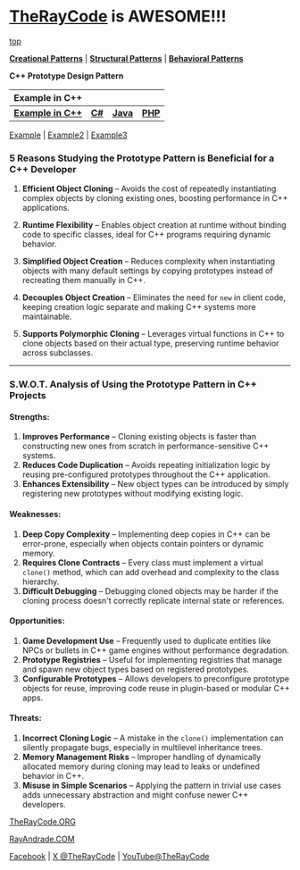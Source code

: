 # [TheRayCode](../../../README.md) is AWESOME!!!

[top](../README.md)

**[Creational Patterns](../README.md)** | **[Structural Patterns](../../Structural/README.md)** | **[Behavioral Patterns](../../Behavioral/README.md)**

**C++ Prototype Design Pattern**

|Example in C++|   |   |   |
|---|---|---|---|
|  [**Example in C++**](README.md) | [**C#**](../../../Csharp/Creational/Prototype/README.md) | [**Java**](../../../Java/Creational/Prototype/README.md) | [**PHP**](../../../PHP/Creational/Prototype/README.md) |

[Example](Example/README.md) | [Example2](Example2/README.md) | [Example3](Example3/README.md)

### **5 Reasons Studying the Prototype Pattern is Beneficial for a C++ Developer**

1. **Efficient Object Cloning** – Avoids the cost of repeatedly instantiating complex objects by cloning existing ones, boosting performance in C++ applications.

2. **Runtime Flexibility** – Enables object creation at runtime without binding code to specific classes, ideal for C++ programs requiring dynamic behavior.

3. **Simplified Object Creation** – Reduces complexity when instantiating objects with many default settings by copying prototypes instead of recreating them manually in C++.

4. **Decouples Object Creation** – Eliminates the need for `new` in client code, keeping creation logic separate and making C++ systems more maintainable.

5. **Supports Polymorphic Cloning** – Leverages virtual functions in C++ to clone objects based on their actual type, preserving runtime behavior across subclasses.

---

### **S.W\.O.T. Analysis of Using the Prototype Pattern in C++ Projects**

#### **Strengths:**

1. **Improves Performance** – Cloning existing objects is faster than constructing new ones from scratch in performance-sensitive C++ systems.
2. **Reduces Code Duplication** – Avoids repeating initialization logic by reusing pre-configured prototypes throughout the C++ application.
3. **Enhances Extensibility** – New object types can be introduced by simply registering new prototypes without modifying existing logic.

#### **Weaknesses:**

1. **Deep Copy Complexity** – Implementing deep copies in C++ can be error-prone, especially when objects contain pointers or dynamic memory.
2. **Requires Clone Contracts** – Every class must implement a virtual `clone()` method, which can add overhead and complexity to the class hierarchy.
3. **Difficult Debugging** – Debugging cloned objects may be harder if the cloning process doesn't correctly replicate internal state or references.

#### **Opportunities:**

1. **Game Development Use** – Frequently used to duplicate entities like NPCs or bullets in C++ game engines without performance degradation.
2. **Prototype Registries** – Useful for implementing registries that manage and spawn new object types based on registered prototypes.
3. **Configurable Prototypes** – Allows developers to preconfigure prototype objects for reuse, improving code reuse in plugin-based or modular C++ apps.

#### **Threats:**

1. **Incorrect Cloning Logic** – A mistake in the `clone()` implementation can silently propagate bugs, especially in multilevel inheritance trees.
2. **Memory Management Risks** – Improper handling of dynamically allocated memory during cloning may lead to leaks or undefined behavior in C++.
3. **Misuse in Simple Scenarios** – Applying the pattern in trivial use cases adds unnecessary abstraction and might confuse newer C++ developers.


[TheRayCode.ORG](https://www.TheRayCode.org)

[RayAndrade.COM](https://www.RayAndrade.com)

[Facebook](https://www.facebook.com/TheRayCode/) | [X @TheRayCode](https://www.x.com@TheRayCode/) | [YouTube@TheRayCode](https://www.youtube.com/TheRayCode/)
